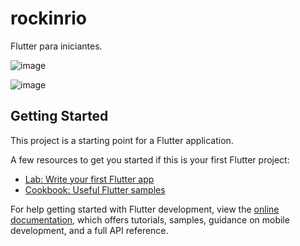 # rockinrio

Flutter para iniciantes.

![image](https://github.com/helio-andrade/rockinrio/assets/8788842/0ceb4837-8746-4605-9257-824300793bdc?w=120)

![image](https://github.com/helio-andrade/rockinrio/assets/8788842/096d4310-e4bd-4aef-bcf3-9186d52734a6?w=120)

## Getting Started

This project is a starting point for a Flutter application.

A few resources to get you started if this is your first Flutter project:

- [Lab: Write your first Flutter app](https://docs.flutter.dev/get-started/codelab)
- [Cookbook: Useful Flutter samples](https://docs.flutter.dev/cookbook)

For help getting started with Flutter development, view the
[online documentation](https://docs.flutter.dev/), which offers tutorials,
samples, guidance on mobile development, and a full API reference.
